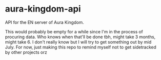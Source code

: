 # aura-kingdom-api
API for the EN server of Aura Kingdom.

This would probably be empty for a while since I'm in the process of procuring data. Who knows when that'll be done tbh, might take 3 months, might take 6. I don't really know but I will try to get something out by mid July. For now, just making this repo to remind myself not to get sidetracked by other projects orz
